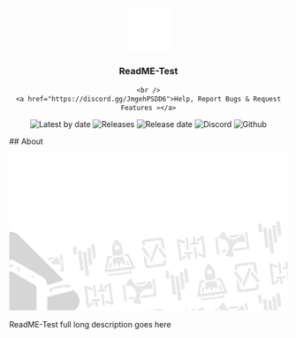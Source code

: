 <!-- START Header.mustache -->
<br />
<div align="center">
  <a href="https://github.com/Jax-Core/ReadME-Test">
    <img src="https://raw.githubusercontent.com/Jax-Core/ReadME-Template/main/Resources/Icons/ReadME-Test.png" alt="Logo" width="80" height="80">
  </a>

<h3 align="center">ReadME-Test</h3>

  <p align="center">
    
    <br />
    <a href="https://discord.gg/JmgehPSDD6">Help, Report Bugs & Request Features »</a>
  </p>
</div>

<!-- END Header.mustache -->

<!-- START ShieldsFull.mustache -->
<p align="center">
  <img alt="Latest by date" src="https://img.shields.io/github/v/tag/Jax-Core/ReadME-Test?label=Version&style=for-the-badge" />
  <img alt="Releases" src="https://img.shields.io/github/downloads/Jax-Core/ReadME-Test/total?style=for-the-badge" />
  <img alt="Release date" src="https://img.shields.io/github/release-date/Jax-Core/ReadME-Test?label=Last%20Update&style=for-the-badge" />
  <img alt="Discord" src="https://img.shields.io/discord/880445067754610688?label=Discord%20server&style=for-the-badge" />
  <img alt="Github" src="https://img.shields.io/github/license/Jax-Core/ReadME-Test?style=for-the-badge" />
</p><!-- END ShieldsFull.mustache -->
<!-- START About.mustache -->
## About

![ReadME-Test](https://raw.githubusercontent.com/Jax-Core/ReadME-Template/main/Resources/Splash/ReadME-Test.png)
<!-- END About.mustache -->
ReadME-Test full long description goes here
